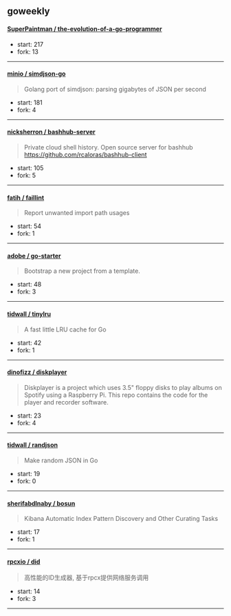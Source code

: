 ## goweekly

#### [SuperPaintman / the-evolution-of-a-go-programmer](https://github.com/SuperPaintman/the-evolution-of-a-go-programmer)

> 

+ start: 217
+ fork: 13

----


#### [minio / simdjson-go](https://github.com/minio/simdjson-go)

> Golang port of simdjson: parsing gigabytes of JSON per second

+ start: 181
+ fork: 4

----


#### [nicksherron / bashhub-server](https://github.com/nicksherron/bashhub-server)

> Private cloud shell history. Open source server for bashhub https://github.com/rcaloras/bashhub-client

+ start: 105
+ fork: 5

----


#### [fatih / faillint](https://github.com/fatih/faillint)

> Report unwanted import path usages

+ start: 54
+ fork: 1

----


#### [adobe / go-starter](https://github.com/adobe/go-starter)

> Bootstrap a new project from a template.

+ start: 48
+ fork: 3

----


#### [tidwall / tinylru](https://github.com/tidwall/tinylru)

> A fast little LRU cache for Go

+ start: 42
+ fork: 1

----


#### [dinofizz / diskplayer](https://github.com/dinofizz/diskplayer)

> Diskplayer is a project which uses 3.5" floppy disks to play albums on Spotify using a Raspberry Pi. This repo contains the code for the player and recorder software.

+ start: 23
+ fork: 4

----


#### [tidwall / randjson](https://github.com/tidwall/randjson)

> Make random JSON in Go

+ start: 19
+ fork: 0

----


#### [sherifabdlnaby / bosun](https://github.com/sherifabdlnaby/bosun)

> Kibana Automatic Index Pattern Discovery and Other Curating Tasks

+ start: 17
+ fork: 1

----


#### [rpcxio / did](https://github.com/rpcxio/did)

> 高性能的ID生成器, 基于rpcx提供网络服务调用

+ start: 14
+ fork: 3

----

